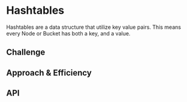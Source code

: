 # Hashtables
<!-- Short summary or background information -->
Hashtables are a data structure that utilize key value pairs. This means every Node or Bucket has both a key, and a value.
## Challenge
<!-- Description of the challenge -->

## Approach & Efficiency
<!-- What approach did you take? Why? What is the Big O space/time for this approach? -->

## API
<!-- Description of each method publicly available in each of your hashtable --
